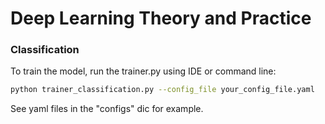 # Deep Learning Theory and Practice

### Classification

To train the model, run the trainer.py using IDE or command line:

```bash
python trainer_classification.py --config_file your_config_file.yaml
```

See yaml files in the "configs" dic for example. 